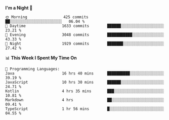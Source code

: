 <!--START_SECTION:waka-->
**I'm a Night 🦉** 

```text
🌞 Morning                425 commits         ██░░░░░░░░░░░░░░░░░░░░░░░   06.04 % 
🌆 Daytime                1633 commits        ██████░░░░░░░░░░░░░░░░░░░   23.21 % 
🌃 Evening                3048 commits        ███████████░░░░░░░░░░░░░░   43.33 % 
🌙 Night                  1929 commits        ███████░░░░░░░░░░░░░░░░░░   27.42 % 
```


📊 **This Week I Spent My Time On** 

```text
💬 Programming Languages: 
Java                     16 hrs 40 mins      ██████████░░░░░░░░░░░░░░░   39.19 % 
JavaScript               10 hrs 30 mins      ██████░░░░░░░░░░░░░░░░░░░   24.71 % 
Kotlin                   4 hrs 35 mins       ███░░░░░░░░░░░░░░░░░░░░░░   10.81 % 
Markdown                 4 hrs               ██░░░░░░░░░░░░░░░░░░░░░░░   09.41 % 
TypeScript               1 hr 56 mins        █░░░░░░░░░░░░░░░░░░░░░░░░   04.55 % 
```


<!--END_SECTION:waka-->
